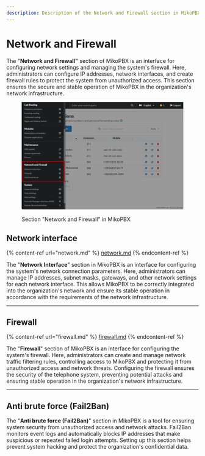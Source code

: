 ```yaml
---
description: Description of the Network and Firewall section in MikoPBX
---
```


# Network and Firewall

The "**Network and Firewall"** section of MikoPBX is an interface for configuring network settings and managing the system's firewall. Here, administrators can configure IP addresses, network interfaces, and create firewall rules to protect the system from unauthorized access. This section ensures the secure and stable operation of MikoPBX in the organization's network infrastructure.

<figure><img src="../../.gitbook/assets/networkAndFirewallSectionMikoPBX.png" alt=""><figcaption><p>Section "Network and Firewall" in MikoPBX</p></figcaption></figure>

## Network interface

{% content-ref url="network.md" %}
[network.md](network.md)
{% endcontent-ref %}

The "**Network Interface**" section in MikoPBX is an interface for configuring the system's network connection parameters. Here, administrators can manage IP addresses, subnet masks, gateways, and other network settings for each network interface. This allows MikoPBX to be correctly integrated into the organization's network and ensure its stable operation in accordance with the requirements of the network infrastructure.

***

## Firewall

{% content-ref url="firewall.md" %}
[firewall.md](firewall.md)
{% endcontent-ref %}

The "**Firewall**" section of MikoPBX is an interface for configuring the system's firewall. Here, administrators can create and manage network traffic filtering rules, controlling access to MikoPBX and protecting it from unauthorized access and network threats. Configuring the firewall ensures the security of the telephone system, preventing potential attacks and ensuring stable operation in the organization's network infrastructure.

***

## Anti brute force (Fail2Ban)

The "**Anti brute force (Fail2Ban)**" section in MikoPBX is a tool for ensuring system security from unauthorized access and network attacks. Fail2Ban monitors event logs and automatically blocks IP addresses that make suspicious or repeated failed login attempts. Setting up this section helps prevent system hacking and protect the organization's confidential data.
